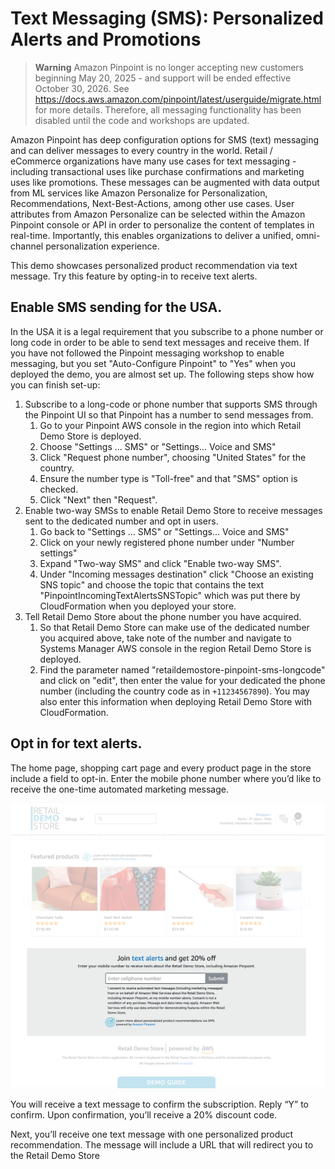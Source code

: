 
  
# Text Messaging (SMS): Personalized Alerts and Promotions

> **Warning** 
Amazon Pinpoint is no longer accepting new customers beginning May 20, 2025 - and support will be ended effective October 30, 2026.  See https://docs.aws.amazon.com/pinpoint/latest/userguide/migrate.html for more details.  Therefore, all messaging functionality has been disabled until the code and workshops are updated.

Amazon Pinpoint has deep configuration options for SMS (text) messaging and can deliver messages to every country
in the world. Retail / eCommerce organizations have many use cases for text messaging - including transactional
uses like purchase confirmations and marketing uses like promotions. These messages can be augmented with data
output from ML services like Amazon Personalize for Personalization, Recommendations, Next-Best-Actions, among
other use cases. User attributes from Amazon Personalize can be selected within the Amazon Pinpoint console or API
in order to personalize the content of templates in real-time. Importantly, this enables organizations to deliver
a unified, omni-channel personalization experience.



This demo showcases personalized product recommendation via text message. Try this feature by opting-in to receive
text alerts.

## Enable SMS sending for the USA.
  
In the USA it is a legal requirement that you subscribe to a phone number or
long code in order to be able to send text messages and receive them.
If you have not followed the Pinpoint messaging workshop to enable
messaging, but you set "Auto-Configure Pinpoint" to "Yes" when you deployed
the demo, you are almost set up. The following steps show how you can finish set-up:
  
1. Subscribe to a long-code or phone number that supports SMS through the Pinpoint UI so that Pinpoint has a number to send messages from.
    1. Go to your Pinpoint AWS console in the region into which Retail Demo Store is deployed.
    1. Choose "Settings ... SMS" or "Settings... Voice and SMS"
    1. Click "Request phone number", choosing "United States" for the country.
    1. Ensure the number type is "Toll-free" and that "SMS" option is checked.
    1. Click "Next" then "Request".
1. Enable two-way SMSs to enable Retail Demo Store to receive messages sent to the dedicated number and opt in users.
    1. Go back to "Settings ... SMS" or "Settings... Voice and SMS"
    1. Click on your newly registered phone number under "Number settings"
    1. Expand "Two-way SMS" and click "Enable two-way SMS".
    1. Under "Incoming messages destination" click "Choose an existing SNS topic" and choose the topic that contains the text "PinpointIncomingTextAlertsSNSTopic" which was put there by CloudFormation when you deployed your store. 
1. Tell Retail Demo Store about the phone number you have acquired.
    1. So that Retail Demo Store can make use of the dedicated number you acquired above, take note of the number and navigate to Systems Manager AWS console in the region Retail Demo Store is deployed.
    1. Find the parameter named "retaildemostore-pinpoint-sms-longcode" and click on "edit", then enter the value for your dedicated the phone number (including the country code as in `+11234567890`). You may also enter this information when deploying Retail Demo Store with CloudFormation.

## Opt in for text alerts.

The home page, shopping cart page and every product page in the store include a field to opt-in. Enter the mobile phone number where you’d like to receive the one-time automated marketing message.

![img](../../assets/text-alerts.png)

You will receive a text message to confirm the subscription. Reply “Y” to confirm. Upon confirmation, you’ll receive a 20% discount code.

Next, you’ll receive one text message with one personalized product recommendation. The message will include a URL that will redirect you to the Retail Demo Store

  

